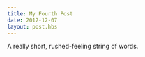 ```yaml
---
title: My Fourth Post
date: 2012-12-07
layout: post.hbs
---
```


A really short, rushed-feeling string of words.
